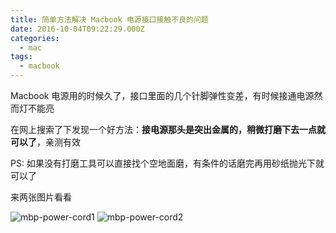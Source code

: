```yaml
---
title: 简单方法解决 Macbook 电源接口接触不良的问题
date: 2016-10-04T09:22:29.000Z
categories:
  - mac
tags:
  - macbook
---
```


Macbook 电源用的时候久了，接口里面的几个针脚弹性变差，有时候接通电源然而灯不能亮

在网上搜索了下发现一个好方法：**接电源那头是突出金属的，稍微打磨下去一点就可以了**，亲测有效

PS: 如果没有打磨工具可以直接找个空地面磨，有条件的话磨完再用砂纸抛光下就可以了

来两张图片看看

<!--more-->

![mbp-power-cord1](http://7i7iqa.com1.z0.glb.clouddn.com/note___1___2016-10-04_09-43-57___SRC_6094.jpg)
![mbp-power-cord2](http://7i7iqa.com1.z0.glb.clouddn.com/note___1___2016-10-04_09-43-53___1719964175.jpg)
